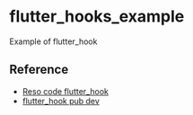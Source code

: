 # flutter_hooks_example

Example of flutter_hook

## Reference

- [Reso code flutter_hook](https://resocoder.com/2020/01/21/flutter-hooks-hide-fab-animation-100-widget-code-reuse/)
- [flutter_hook pub dev](https://pub.dev/packages/flutter_hooks#-readme-tab-)

